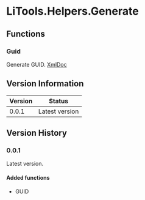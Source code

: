 # LiTools.Helpers.Generate

## Functions

### Guid

Generate GUID.
[XmlDoc](/xmldocmd/LiTools.Helpers.Generate/Guid.md)

## Version Information

| Version | Status |
| --- | --- |
| 0.0.1 | Latest version |

## Version History

### 0.0.1

Latest version.

#### Added functions

* GUID
